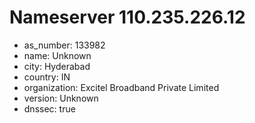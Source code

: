 # Nameserver 110.235.226.12

* as_number: 133982
* name: Unknown
* city: Hyderabad
* country: IN
* organization: Excitel Broadband Private Limited
* version: Unknown
* dnssec: true

